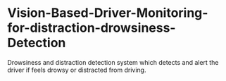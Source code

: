 # Vision-Based-Driver-Monitoring-for-distraction-drowsiness-Detection
Drowsiness and distraction detection system which detects and alert the driver if feels drowsy or distracted from driving.
